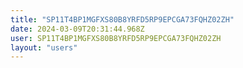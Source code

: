 ```yaml
---
title: "SP11T4BP1MGFXS80B8YRFD5RP9EPCGA73FQHZ02ZH"
date: 2024-03-09T20:31:44.968Z
user: SP11T4BP1MGFXS80B8YRFD5RP9EPCGA73FQHZ02ZH
layout: "users"
---
```

    